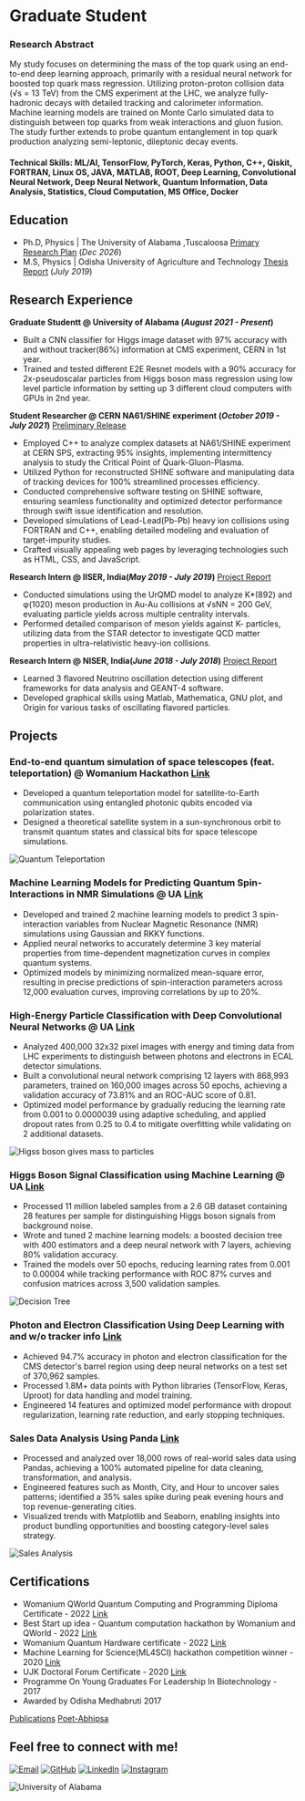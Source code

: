 # Graduate Student 


### Research Abstract 
My study focuses on determining the mass of the top quark using an end-to-end deep learning approach, primarily with a residual neural network for boosted top quark mass regression. Utilizing proton-proton collision data (√s = 13 TeV) from the CMS experiment at the LHC, we analyze fully-hadronic decays with detailed tracking and calorimeter information. Machine learning models are trained on Monte Carlo simulated data to distinguish between top quarks from weak interactions and gluon fusion. The study further extends to probe quantum entanglement in top quark production analyzing semi-leptonic, dileptonic decay events.

#### Technical Skills: ML/AI, TensorFlow, PyTorch, Keras, Python, C++, Qiskit, FORTRAN, Linux OS, JAVA, MATLAB, ROOT, Deep Learning, Convolutional Neural Network, Deep Neural Network, Quantum Information, Data Analysis, Statistics, Cloud Computation, MS Office, Docker

## Education
- Ph.D, Physics | The University of Alabama ,Tuscaloosa [Primary Research Plan](https://drive.google.com/file/d/1RRsIO2vIhgnPeQgKDPnwEc92JminMqJU/view?usp=sharing) (_Dec 2026_)			
- M.S, Physics	| Odisha University of Agriculture and Technology [Thesis Report](https://drive.google.com/file/d/1H5xK6hwNT2X3dFbX-xBKyLf0fzAcHjFq/view?usp=sharing) (_July 2019_)	 			        		

## Research Experience 
**Graduate Studentt @ University of Alabama (_August 2021 - Present_)** 
- Built a CNN classifier for Higgs image dataset with 97% accuracy with and without tracker(86%) information at CMS experiment, CERN in 1st year.
- Trained and tested different E2E Resnet models with a 90% accuracy for 2x-pseudoscalar particles from Higgs boson mass regression using low level particle information by setting up 3 different cloud computers with GPUs in 2nd year.
  
**Student Researcher @ CERN NA61/SHINE experiment (_October 2019 - July 2021_)** [Preliminary Release](https://indico.cern.ch/event/1048050/contributions/4403020/attachments/2261228/3840950/Collab_Release_Abhipsa(1).pdf)
- Employed C++ to analyze complex datasets at NA61/SHINE experiment at CERN SPS, extracting 95% insights, implementing intermittency analysis to study the Critical Point of Quark-Gluon-Plasma.
- Utilized Python for reconstructed SHINE software and manipulating data of tracking devices for 100% streamlined processes efficiency.
- Conducted comprehensive software testing on SHINE software, ensuring seamless functionality and optimized detector performance through swift issue identification and resolution.
- Developed simulations of Lead-Lead(Pb-Pb) heavy ion collisions using FORTRAN and C++, enabling detailed modeling and evaluation of target-impurity studies.
- Crafted visually appealing web pages by leveraging technologies such as HTML, CSS, and JavaScript.

**Research Intern @ IISER, India(_May 2019 - July 2019_)** [Project Report](https://drive.google.com/file/d/0B-xQ8sSxBLknZzEzMUxsb1JicksxbFh2WVBPUThxS0dScEtz/view?usp=sharing&resourcekey=0-opaBP2Dh5jMFLs-_yahnYw)
- Conducted simulations using the UrQMD model to analyze K*(892) and φ(1020) meson production in Au-Au collisions at √sNN = 200 GeV, evaluating particle yields across multiple centrality intervals.
- Performed detailed comparison of meson yields against K- particles, utilizing data from the STAR detector to investigate QCD matter properties in ultra-relativistic heavy-ion collisions.

**Research Intern @ NISER, India(_June 2018 - July 2018_)** [Project Report](https://drive.google.com/file/d/0B-xQ8sSxBLknQ0dmNmlzN1dUOUllaXFLZEVRSV91aVVvcmVB/view?usp=sharing&resourcekey=0-_gURPnwVPOKg7uKtcuqogg)
- Learned 3 flavored Neutrino oscillation detection using different frameworks for data analysis and GEANT-4 software.
- Developed graphical skills using Matlab, Mathematica, GNU plot, and Origin for various tasks of oscillating flavored particles.

## Projects
### End-to-end quantum simulation of space telescopes (feat. teleportation) @ Womanium Hackathon [Link](https://github.com/aviiacharya/Predict-the-orbit-of-the-James-Webb-space-telescope-with-a-quantum-algorithm---Herman-Kolden)
- Developed a quantum teleportation model for satellite-to-Earth communication using entangled photonic qubits encoded via polarization states.
- Designed a theoretical satellite system in a sun-synchronous orbit to transmit quantum states and classical bits for space telescope simulations.

![Quantum Teleportation](/assets/1489615804-teleportation.gif) 

### Machine Learning Models for Predicting Quantum Spin-Interactions in NMR Simulations @ UA [Link](https://github.com/aviiacharya/Machine-Learning-Models-for-Predicting-Quantum-Spin-Interactions-in-NMR-Simulations)
- Developed and trained 2 machine learning models to predict 3 spin-interaction variables from Nuclear Magnetic Resonance (NMR) simulations using Gaussian and RKKY functions.
- Applied neural networks to accurately determine 3 key material properties from time-dependent magnetization curves in complex quantum systems.
- Optimized models by minimizing normalized mean-square error, resulting in precise predictions of spin-interaction parameters across 12,000 evaluation curves, improving correlations by up to 20%.

### High-Energy Particle Classification with Deep Convolutional Neural Networks @ UA [Link](https://github.com/aviiacharya/High-Energy-Particle-Classification-with-Deep-Convolutional-Neural-Networks)
- Analyzed 400,000 32x32 pixel images with energy and timing data from LHC experiments to distinguish between photons and electrons in ECAL detector simulations.
- Built a convolutional neural network comprising 12 layers with 868,993 parameters, trained on 160,000 images across 50 epochs, achieving a validation accuracy of 73.81% and an ROC-AUC score of 0.81.
- Optimized model performance by gradually reducing the learning rate from 0.001 to 0.0000039 using adaptive scheduling, and applied dropout rates from 0.25 to 0.4 to mitigate overfitting while validating on 2 additional datasets.

![Higss boson gives mass to particles](/assets/higgs.png) 

### Higgs Boson Signal Classification using Machine Learning @ UA [Link](https://github.com/aviiacharya/Higgs-Boson-Signal-Classification-using-Machine-Learning)
- Processed 11 million labeled samples from a 2.6 GB dataset containing 28 features per sample for distinguishing Higgs boson signals from background noise.
- Wrote and tuned 2 machine learning models: a boosted decision tree with 400 estimators and a deep neural network with 7 layers, achieving 80% validation accuracy.
- Trained the models over 50 epochs, reducing learning rates from 0.001 to 0.00004 while tracking performance with ROC 87% curves and confusion matrices across 3,500 validation samples.

![Decision Tree](/assets/tree.png)

### Photon and Electron Classification Using Deep Learning with and w/o tracker info [Link](https://github.com/aviiacharya/Electron-and-Photon-classification-using-NNs-with-and-without-detector-tracker-info)
- Achieved 94.7% accuracy in photon and electron classification for the CMS detector's barrel region using deep neural networks on a test set of 370,962 samples.
- Processed 1.8M+ data points with Python libraries (TensorFlow, Keras, Uproot) for data handling and model training.
- Engineered 14 features and optimized model performance with dropout regularization, learning rate reduction, and early stopping techniques.

### Sales Data Analysis Using Panda [Link](https://github.com/aviiacharya/Sales-Data-Analysis-Pandas)
- Processed and analyzed over 18,000 rows of real-world sales data using Pandas, achieving a 100% automated pipeline for data cleaning, transformation, and analysis.
- Engineered features such as Month, City, and Hour to uncover sales patterns; identified a 35% sales spike during peak evening hours and top revenue-generating cities.
- Visualized trends with Matplotlib and Seaborn, enabling insights into product bundling opportunities and boosting category-level sales strategy.

 ![Sales Analysis](assets/sales-data-portfolio-image.jpg) 

## Certifications
- Womanium QWorld Quantum Computing and Programming Diploma Certificate - 2022 [Link](https://drive.google.com/file/d/1DDVGa6TxbmjDut8Uch_jPUrhfRNx-uR3/view?usp=sharing)
- Best Start up idea - Quantum computation hackathon by Womanium and QWorld - 2022 [Link](https://drive.google.com/file/d/13fbQHcNHYj0iyE_Wb-hJT7Wt0q_lj4CZ/view?usp=sharing)
- Womanium Quantum Hardware certificate - 2022 [Link](https://drive.google.com/file/d/15695rNpmPpkebyJjMkrLu8QKu3ZIm6JL/view?usp=sharing)
- Machine Learning for Science(ML4SCI) hackathon competition winner - 2020 [Link](https://drive.google.com/file/d/12taMjlAhCvEpNNfQnwwI-rZ3mCw-akFe/view?usp=sharing)
- UJK Doctoral Forum Certificate - 2020 [Link](https://drive.google.com/file/d/1XoSNkWyYxhJqhaW2YJkfQ0106s8NEXEl/view?usp=sharing)
- Programme On Young Graduates For Leadership In Biotechnology - 2017 
- Awarded by Odisha Medhabruti 2017 

[Publications](https://www.researchgate.net/profile/Abhipsa-Acharya)
[Poet-Abhipsa](https://medium.com/@abhipsa_acharya)

## Feel free to connect with me!

[![Email](https://img.shields.io/badge/Email-D14836?style=flat-square&logo=gmail&logoColor=white)](mailto:aacharya1@crimson.ua.edu)
[![GitHub](https://img.shields.io/badge/GitHub-100000?style=flat-square&logo=github&logoColor=white)](https://github.com/aviiacharya)
[![LinkedIn](https://img.shields.io/badge/LinkedIn-0077B5?style=for-the-badge&logo=linkedin&logoColor=white)](https://www.linkedin.com/in/abhipsa-acharya-1abba71a4/)
[![Instagram](https://img.shields.io/badge/Instagram-E4405F?style=flat-square&logo=instagram&logoColor=white)](https://www.instagram.com/travel_with_abhipsa/)


![University of Alabama](/UALOGO.png) 





